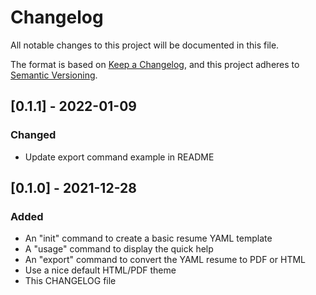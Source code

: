 # Changelog
All notable changes to this project will be documented in this file.

The format is based on [Keep a Changelog](https://keepachangelog.com/en/1.0.0/),
and this project adheres to [Semantic Versioning](https://semver.org/spec/v2.0.0.html).

## [0.1.1] - 2022-01-09
### Changed
 - Update export command example in README

## [0.1.0] - 2021-12-28
### Added
 - An "init" command to create a basic resume YAML template
 - A "usage" command to display the quick help
 - An "export" command to convert the YAML resume to PDF or HTML
 - Use a nice default HTML/PDF theme
 - This CHANGELOG file
